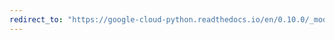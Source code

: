 ```yaml
---
redirect_to: "https://google-cloud-python.readthedocs.io/en/0.10.0/_modules/gcloud/bigquery/client.html"
---
```

